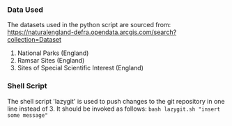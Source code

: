 <h3>Data Used</h3>

The datasets used in the python script are sourced from: 
https://naturalengland-defra.opendata.arcgis.com/search?collection=Dataset

<ol>
    <li>National Parks (England)</li>
    <li>Ramsar Sites (England)</li>
    <li>Sites of Special Scientific Interest (England)</li>
</ol>

<h3>Shell Script</h3>

The shell script 'lazygit' is used to push changes to the git repository in one line instead of 3. It should be invoked as follows:
```bash lazygit.sh "insert some message"```